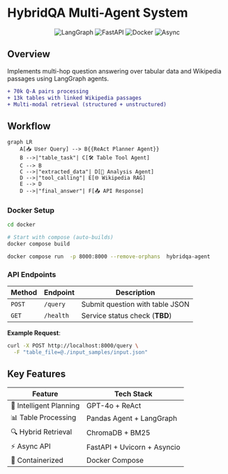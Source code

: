# HybridQA Multi-Agent System

<div align="center">
  <img src="https://img.shields.io/badge/LangGraph-0.0.40-FF6F00?logo=langchain&logoColor=white" alt="LangGraph">
  <img src="https://img.shields.io/badge/FastAPI-0.111.0-009688?logo=fastapi&logoColor=white" alt="FastAPI">
  <img src="https://img.shields.io/badge/Docker-3.8-2496ED?logo=docker&logoColor=white" alt="Docker">
  <img src="https://img.shields.io/badge/Async-Await-5E35B1?logo=typescript&logoColor=white" alt="Async">
</div>

## Overview
Implements multi-hop question answering over tabular data and Wikipedia passages using LangGraph agents.

```diff
+ 70k Q-A pairs processing
+ 13k tables with linked Wikipedia passages
+ Multi-modal retrieval (structured + unstructured)
```

## Workflow  
```mermaid
graph LR
    A[📥 User Query] --> B{{ReAct Planner Agent}}
    B -->|"table_task"| C[🛠️ Table Tool Agent]
    C --> B
    C -->|"extracted_data"| D[🔬 Analysis Agent]
    D -->|"tool_calling"| E[🌐 Wikipedia RAG]
    E --> D
    D -->|"final_answer"| F[📤 API Response]
```

### Docker Setup
```bash
cd docker

# Start with compose (auto-builds)
docker compose build

docker compose run  -p 8000:8000 --remove-orphans  hybridqa-agent
```

### API Endpoints
| Method | Endpoint | Description |
|--------|----------|-------------|
| `POST` | `/query` | Submit question with table JSON |
| `GET`  | `/health` | Service status check (**TBD**)|

**Example Request**:
```bash
curl -X POST http://localhost:8000/query \
  -F "table_file=@./input_samples/input.json"
```

## Key Features

| Feature | Tech Stack |
|---------|------------|
| 🧠 Intelligent Planning | GPT-4o + ReAct |
| 📊 Table Processing | Pandas Agent + LangGraph | 
| 🔍 Hybrid Retrieval | ChromaDB + BM25 | 
| ⚡ Async API | FastAPI + Uvicorn + Asyncio | 
| 🐳 Containerized | Docker Compose | 
